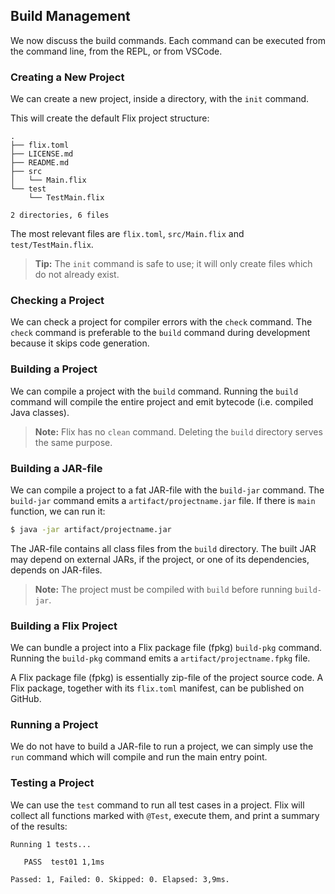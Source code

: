 ## Build Management

We now discuss the build commands. Each command can be executed from the command
line, from the REPL, or from VSCode. 

### Creating a New Project

We can create a new project, inside a directory, with the `init` command. 

This will create the default Flix project structure:

```
.
├── flix.toml
├── LICENSE.md
├── README.md
├── src
│   └── Main.flix
└── test
    └── TestMain.flix

2 directories, 6 files
```

The most relevant files are `flix.toml`, `src/Main.flix` and
`test/TestMain.flix`.

> **Tip:** The `init` command is safe to use; it will only create files which do
> not already exist. 

### Checking a Project

We can check a project for compiler errors with the `check` command. The `check`
command is preferable to the `build` command during development because it skips
code generation. 

### Building a Project

We can compile a project with the `build` command. Running the `build` command
will compile the entire project and emit bytecode (i.e. compiled Java classes). 

> **Note:** Flix has no `clean` command. Deleting the `build` directory serves
> the same purpose.

### Building a JAR-file

We can compile a project to a fat JAR-file with the `build-jar` command. The
`build-jar` command emits a `artifact/projectname.jar` file. If there is `main`
function, we can run it: 

```bash
$ java -jar artifact/projectname.jar
```

The JAR-file contains all class files from the `build` directory. The built JAR
may depend on external JARs, if the project, or one of its dependencies, depends
on JAR-files.

> **Note:** The project must be compiled with `build` before running
> `build-jar`.

### Building a Flix Project

We can bundle a project into a Flix package file (fpkg) `build-pkg` command.
Running the `build-pkg` command emits a `artifact/projectname.fpkg` file.

A Flix package file (fpkg) is essentially zip-file of the project source code. A
Flix package, together with its `flix.toml` manifest, can be published on
GitHub.

### Running a Project

We do not have to build a JAR-file to run a project, we can simply use the `run`
command which will compile and run the main entry point.

### Testing a Project

We can use the `test` command to run all test cases in a project. Flix will
collect all functions marked with `@Test`, execute them, and print a summary of
the results:

```
Running 1 tests...

   PASS  test01 1,1ms

Passed: 1, Failed: 0. Skipped: 0. Elapsed: 3,9ms.
```
